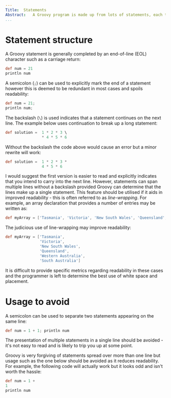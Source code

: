 ```yaml
---
Title:	Statements  
Abstract: 	A Groovy program is made up from lots of statements, each telling the computer to do something.
...
```

# Statement structure
A Groovy statement is generally completed by an end-of-line (EOL) character such as a carriage return:

```groovy
def num = 21
println num
```

A semicolon (`;`) can be used to explicitly mark the end of a statement however this is deemed to be redundant in most cases and spoils readability:

```groovy
def num = 21;
println num;
```

The backslash (`\`) is used indicates that a statement continues on the next line. The example below uses continuation to break up a long statement:

```groovy
def solution =  1 * 2 * 3 \
                * 4 * 5 * 6
```

Without the backslash the code above would cause an error but a minor rewrite will work:

```groovy
def solution =  1 * 2 * 3 *
                4 * 5 * 6
```

I would suggest the first version is easier to read and explicitly indicates that you intend to carry into the next line. However, statements can span multiple lines without a backslash provided Groovy can determine that the lines make up a single statement. This feature should be utilised if it aids in improved readability - this is often referred to as _line-wrapping_. For example, an array declaration that provides a number of entries may be written as:

```groovy
def myArray = ['Tasmania', 'Victoria', 'New South Wales', 'Queensland', 'Western Australia', 'South Australia']
```
    
The judicious use of line-wrapping may improve readability:  

```groovy
def myArray = ['Tasmania', 
               'Victoria',
               'New South Wales',
               'Queensland',
               'Western Australia',
               'South Australia']
```

It is difficult to provide specific metrics regarding readability in these cases and the programmer is left to determine the best use of white space and placement.

# Usage to avoid

A semicolon can be used to separate two statements appearing on the same line:

```groovy
def num = 1 + 1; println num
```

The presentation of multiple statements in a single line should be avoided - it's not easy to read and is likely to trip you up at some point.

Groovy is very forgiving of statements spread over more than one line but usage such as the one below should be avoided as it reduces readability. For example, the following code will actually work but it looks odd and isn't worth the hassle:

```groovy
def num = 1 +
1
println num
```
